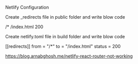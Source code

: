 Netlify Configuration

Create \_redirects file in public folder and write blow code

/\* /index.html 200

Create netlify.toml file in build folder and write blow code

[[redirects]]
from = "/\*"
to = "/index.html"
status = 200

https://blog.arnabghosh.me/netlify-react-router-not-working
